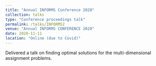 ```yaml
---
title: "Annual INFORMS Conference 2020"
collection: talks
type: "Conference proceedings talk"
permalink: /talks/INFORMS2
venue: "Annual INFORMS CONFERENCE 2020"
date: 2020-11-11
location: "Online (due to Covid)"
---
```


Delivered a talk on finding optimal solutions for the multi-dimensional assignment problems. 
